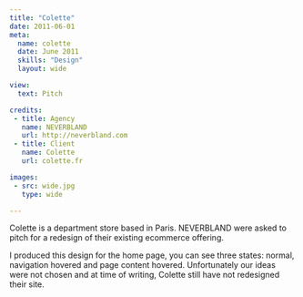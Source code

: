 ```yaml
---
title: "Colette"
date: 2011-06-01
meta:
  name: colette
  date: June 2011
  skills: "Design"
  layout: wide

view:
  text: Pitch

credits:
 - title: Agency
   name: NEVERBLAND
   url: http://neverbland.com
 - title: Client
   name: Colette
   url: colette.fr

images:
 - src: wide.jpg
   type: wide

---
```

Colette is a department store based in Paris. NEVERBLAND were asked to pitch for a redesign of their existing ecommerce offering.

I produced this design for the home page, you can see three states: normal, navigation hovered and page content hovered. Unfortunately our ideas were not chosen and at time of writing, Colette still have not redesigned their site.
